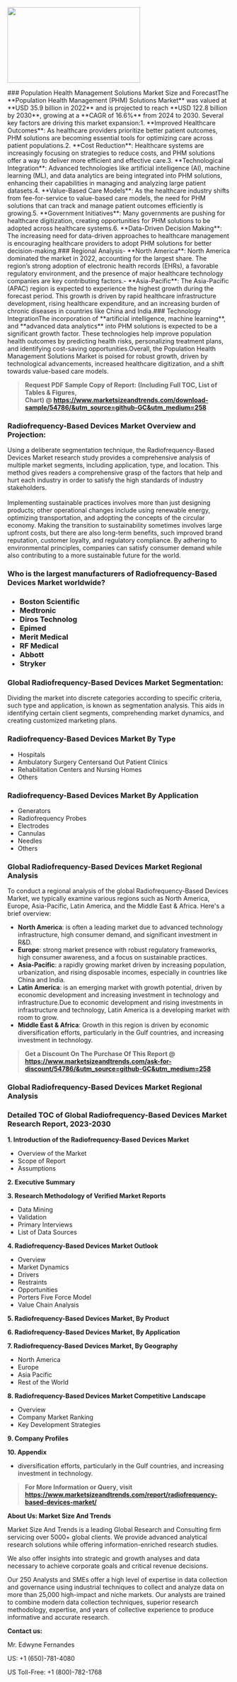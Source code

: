 <p><img class="alignnone size-medium wp-image-20088" src="https://ffe5etoiles.com/wp-content/uploads/2024/12/MST1-300x171.png" alt="" width="300" height="171" /></p>### Population Health Management Solutions Market Size and ForecastThe **Population Health Management (PHM) Solutions Market** was valued at **USD 35.9 billion in 2022** and is projected to reach **USD 122.8 billion by 2030**, growing at a **CAGR of 16.6%** from 2024 to 2030. Several key factors are driving this market expansion:1. **Improved Healthcare Outcomes**: As healthcare providers prioritize better patient outcomes, PHM solutions are becoming essential tools for optimizing care across patient populations.2. **Cost Reduction**: Healthcare systems are increasingly focusing on strategies to reduce costs, and PHM solutions offer a way to deliver more efficient and effective care.3. **Technological Integration**: Advanced technologies like artificial intelligence (AI), machine learning (ML), and data analytics are being integrated into PHM solutions, enhancing their capabilities in managing and analyzing large patient datasets.4. **Value-Based Care Models**: As the healthcare industry shifts from fee-for-service to value-based care models, the need for PHM solutions that can track and manage patient outcomes efficiently is growing.5. **Government Initiatives**: Many governments are pushing for healthcare digitization, creating opportunities for PHM solutions to be adopted across healthcare systems.6. **Data-Driven Decision Making**: The increasing need for data-driven approaches to healthcare management is encouraging healthcare providers to adopt PHM solutions for better decision-making.### Regional Analysis- **North America**: North America dominated the market in 2022, accounting for the largest share. The region’s strong adoption of electronic health records (EHRs), a favorable regulatory environment, and the presence of major healthcare technology companies are key contributing factors.- **Asia-Pacific**: The Asia-Pacific (APAC) region is expected to experience the highest growth during the forecast period. This growth is driven by rapid healthcare infrastructure development, rising healthcare expenditure, and an increasing burden of chronic diseases in countries like China and India.### Technology IntegrationThe incorporation of **artificial intelligence, machine learning**, and **advanced data analytics** into PHM solutions is expected to be a significant growth factor. These technologies help improve population health outcomes by predicting health risks, personalizing treatment plans, and identifying cost-saving opportunities.Overall, the Population Health Management Solutions Market is poised for robust growth, driven by technological advancements, increased healthcare digitization, and a shift towards value-based care models.</p><blockquote id="" class=""><strong>Request PDF Sample Copy of Report: (Including Full TOC, List of Tables &amp; Figures, Chart)&nbsp;@&nbsp;<strong><a href="https://www.marketsizeandtrends.com/download-sample/54786/&utm_source=github-GC&utm_medium=258" target="_blank">https://www.marketsizeandtrends.com/download-sample/54786/&utm_source=github-GC&utm_medium=258</a></strong></strong></blockquote><h3 id="" class="">Radiofrequency-Based Devices Market&nbsp;Overview and Projection:</h3><p id="" class="">Using a deliberate segmentation technique, the Radiofrequency-Based Devices Market research study provides a comprehensive analysis of multiple market segments, including application, type, and location. This method gives readers a comprehensive grasp of the factors that help and hurt each industry in order to satisfy the high standards of industry stakeholders. <br /> <br />Implementing sustainable practices involves more than just designing products; other operational changes include using renewable energy, optimizing transportation, and adopting the concepts of the circular economy. Making the transition to sustainability sometimes involves large upfront costs, but there are also long-term benefits, such improved brand reputation, customer loyalty, and regulatory compliance. By adhering to environmental principles, companies can satisfy consumer demand while also contributing to a more sustainable future for the world.</p><h3 id="" class="">Who is the largest manufacturers of&nbsp;Radiofrequency-Based Devices Market worldwide?</h3><h3 class=""><p><ul><li>Boston Scientific </li><li> Medtronic </li><li> Diros Technolog </li><li> Epimed </li><li> Merit Medical </li><li> RF Medical </li><li> Abbott </li><li> Stryker</li></ul></p></h3><h3 id="" class="">Global&nbsp;Radiofrequency-Based Devices Market Segmentation:</h3><p id="" class="">Dividing the market into discrete categories according to specific criteria, such type and application, is known as segmentation analysis. This aids in identifying certain client segments, comprehending market dynamics, and creating customized marketing plans.</p><h3 id="" class="">Radiofrequency-Based Devices Market&nbsp;By Type</h3><p><p><ul><li>Hospitals</li><li> Ambulatory Surgery Centersand Out Patient Clinics</li><li> Rehabilitation Centers and Nursing Homes</li><li> Others</p></li></ul></p></p><h3 id="" class="">Radiofrequency-Based Devices Market&nbsp;By Application</h3><p class=""><p><ul><li>Generators</li><li> Radiofrequency Probes</li><li> Electrodes</li><li> Cannulas</li><li> Needles</li><li> Others</li></ul></p></p><h3 id="" class="">Global Radiofrequency-Based Devices Market Regional Analysis</h3><p id="" class="">To conduct a regional analysis of the global Radiofrequency-Based Devices Market, we typically examine various regions such as North America, Europe, Asia-Pacific, Latin America, and the Middle East &amp; Africa. Here's a brief overview:</p><ul><li><strong>North America</strong>: is often a leading market due to advanced technology infrastructure, high consumer demand, and significant investment in R&amp;D.</li><li><strong>Europe</strong>: strong market presence with robust regulatory frameworks, high consumer awareness, and a focus on sustainable practices.</li><li><strong>Asia-Pacific</strong>: a rapidly growing market driven by increasing population, urbanization, and rising disposable incomes, especially in countries like China and India.</li><li><strong>Latin America</strong>: is an emerging market with growth potential, driven by economic development and increasing investment in technology and infrastructure.Due to economic development and rising investments in infrastructure and technology, Latin America is a developing market with room to grow.</li><li><strong>Middle East &amp; Africa</strong>: Growth in this region is driven by economic diversification efforts, particularly in the Gulf countries, and increasing investment in technology.</li></ul><blockquote id="" class=""><strong>Get a Discount On The Purchase Of This Report @ <strong><a href="https://www.marketsizeandtrends.com/ask-for-discount/54786/&utm_source=github-GC&utm_medium=258" target="_blank">https://www.marketsizeandtrends.com/ask-for-discount/54786/&utm_source=github-GC&utm_medium=258</a></strong></strong></blockquote><h3 id="" class="">Global Radiofrequency-Based Devices Market Regional Analysis</h3><h3 id="" class="">Detailed TOC of Global Radiofrequency-Based Devices Market Research Report, 2023-2030</h3><p id="" class=""><strong>1. Introduction of the Radiofrequency-Based Devices Market</strong></p><ul><li>Overview of the Market</li><li>Scope of Report</li><li>Assumptions</li></ul><p id="" class=""><strong>2. Executive Summary</strong></p><p id="" class=""><strong>3. Research Methodology of Verified Market Reports</strong></p><ul><li>Data Mining</li><li>Validation</li><li>Primary Interviews</li><li>List of Data Sources</li></ul><p id="" class=""><strong>4. Radiofrequency-Based Devices Market Outlook</strong></p><ul><li>Overview</li><li>Market Dynamics</li><li>Drivers</li><li>Restraints</li><li>Opportunities</li><li>Porters Five Force Model</li><li>Value Chain Analysis</li></ul><p id="" class=""><strong>5. Radiofrequency-Based Devices Market, By Product</strong></p><p id="" class=""><strong>6. Radiofrequency-Based Devices Market, By Application</strong></p><p id="" class=""><strong>7. Radiofrequency-Based Devices Market, By Geography</strong></p><ul><li>North America</li><li>Europe</li><li>Asia Pacific</li><li>Rest of the World</li></ul><p id="" class=""><strong>8. Radiofrequency-Based Devices Market Competitive Landscape</strong></p><ul><li>Overview</li><li>Company Market Ranking</li><li>Key Development Strategies</li></ul><p id="" class=""><strong>9. Company Profiles</strong></p><p id="" class=""><strong>10. Appendix</strong></p><ul><li>diversification efforts, particularly in the Gulf countries, and increasing investment in technology.</li></ul><blockquote id="" class=""><strong>For More Information or Query, visit <strong><strong><a href="https://www.marketsizeandtrends.com/report/radiofrequency-based-devices-market/" target="_blank">https://www.marketsizeandtrends.com/report/radiofrequency-based-devices-market/</a></strong></strong></strong></blockquote><p id="" class=""><strong>About Us: Market Size And Trends</strong></p><p id="" class="">Market Size And Trends is a leading Global Research and Consulting firm servicing over 5000+ global clients. We provide advanced analytical research solutions while offering information-enriched research studies.</p><p id="" class="">We also offer insights into strategic and growth analyses and data necessary to achieve corporate goals and critical revenue decisions.</p><p id="" class="">Our 250 Analysts and SMEs offer a high level of expertise in data collection and governance using industrial techniques to collect and analyze data on more than 25,000 high-impact and niche markets. Our analysts are trained to combine modern data collection techniques, superior research methodology, expertise, and years of collective experience to produce informative and accurate research.</p><p id="" class=""><strong>Contact us:</strong></p><p id="" class="">Mr. Edwyne Fernandes</p><p id="" class="">US: +1 (650)-781-4080</p><p id="" class="">US Toll-Free: +1 (800)-782-1768</p>
